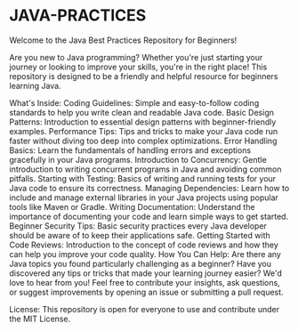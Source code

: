 # JAVA-PRACTICES

Welcome to the Java Best Practices Repository for Beginners!

Are you new to Java programming? Whether you're just starting your journey or looking to improve your skills, you're in the right place! This repository is designed to be a friendly and helpful resource for beginners learning Java.

What's Inside:
Coding Guidelines: Simple and easy-to-follow coding standards to help you write clean and readable Java code.
Basic Design Patterns: Introduction to essential design patterns with beginner-friendly examples.
Performance Tips: Tips and tricks to make your Java code run faster without diving too deep into complex optimizations.
Error Handling Basics: Learn the fundamentals of handling errors and exceptions gracefully in your Java programs.
Introduction to Concurrency: Gentle introduction to writing concurrent programs in Java and avoiding common pitfalls.
Starting with Testing: Basics of writing and running tests for your Java code to ensure its correctness.
Managing Dependencies: Learn how to include and manage external libraries in your Java projects using popular tools like Maven or Gradle.
Writing Documentation: Understand the importance of documenting your code and learn simple ways to get started.
Beginner Security Tips: Basic security practices every Java developer should be aware of to keep their applications safe.
Getting Started with Code Reviews: Introduction to the concept of code reviews and how they can help you improve your code quality.
How You Can Help:
Are there any Java topics you found particularly challenging as a beginner? Have you discovered any tips or tricks that made your learning journey easier? We'd love to hear from you! Feel free to contribute your insights, ask questions, or suggest improvements by opening an issue or submitting a pull request.

License:
This repository is open for everyone to use and contribute under the MIT License.
